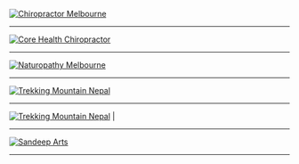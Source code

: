

[![Chiropractor Melbourne](https://chiropractormelbourne.com.au/wp-content/uploads/2018/04/chiro-logo.png)](https://chiropractormelbourne.com.au)


___

[![Core Health Chiropractor](https://corehealthchiropractic.com.au/wp-content/uploads/2013/05/noosa-chiropractic-logo1.png)](https://corehealthchiropractic.com.au/)


___

[![Naturopathy Melbourne](https://naturopathy-melbourne.com.au/wp-content/uploads/2018/07/Naturopathy-Melbourne-logo.png)](https://naturopathy-melbourne.com.au/)



___

[![Trekking Mountain Nepal](https://www.weddingdancelessons.com.au/wp-content/themes/Wedding-Dance/images/logo_8.png)](https://www.weddingdancelessons.com.au/)

___

[![Trekking Mountain Nepal](https://trekkingmountainnepal.com/wp-content/uploads/2017/06/cropped-1-1-100x87.png)](https://trekkingmountainnepal.com/) |


___

[![Sandeep Arts](http://sandeeparts.com/wp-content/uploads/2019/05/2.jpg)](http://sandeeparts.com/)



___


